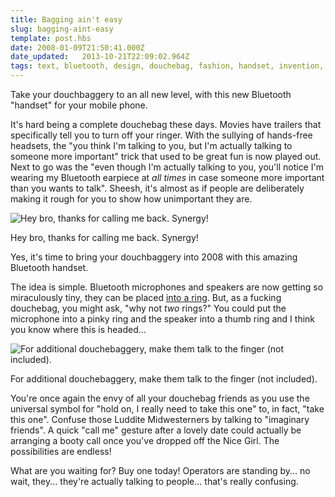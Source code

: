 ```yaml
---
title: Bagging ain't easy
slug: bagging-aint-easy
template: post.hbs
date: 2008-01-09T21:50:41.000Z
date_updated:   2013-10-21T22:09:02.964Z
tags: text, bluetooth, design, douchebag, fashion, handset, invention, ring
---
```


Take your douchbaggery to an all new level, with this new Bluetooth "handset" for your mobile phone.<!--more-->

It's hard being a complete douchebag these days. Movies have trailers that specifically tell you to turn off your ringer. With the sullying of hands-free headsets, the "you think I'm talking to you, but I'm actually talking to someone more important" trick that used to be great fun is now played out. Next to go was the "even though I'm actually talking to you, you'll notice I'm wearing my Bluetooth earpiece at <em>all times</em> in case someone more important than you wants to talk". Sheesh, it's almost as if people are deliberately making it rough for you to show how unimportant they are.

<div class="figure right">
<img src="http://assets.stanifesto.com/images/2008/01/ring-2.jpg" alt="Hey bro, thanks for calling me back. Synergy!" />
<p class="caption">Hey bro, thanks for calling me back. Synergy!</p>
</div>

Yes, it's time to bring your douchbaggery into 2008 with this amazing Bluetooth handset.

The idea is simple. Bluetooth microphones and speakers are now getting so miraculously tiny, they can be placed <a href="http://www.intoiphone.com/2007/09/07/iring-the-bluetooth-ring-concept-for-iphones-ipods.html" title="The iRing by Victor Soto">into a ring</a>. But, as a fucking douchebag, you might ask, "why not <em>two</em> rings?" You could put the microphone into a pinky ring and the speaker into a thumb ring and I think you know where this is headed...

<div class="figure left">
<img src="http://assets.stanifesto.com/images/2008/01/ring-3.jpg" alt="For additional douchebaggery, make them talk to the finger (not included)." />
<p class="caption">For additional douchebaggery, make them talk to the finger (not included).</p>
</div>

You're once again the envy of all your douchebag friends as you use the universal symbol for "hold on, I really need to take this one" to, in fact, "take this one". Confuse those Luddite Midwesterners by talking to "imaginary friends". A quick "call me" gesture after a lovely date could actually be arranging a booty call once you've dropped off the Nice Girl. The possibilities are endless!

What are you waiting for? Buy one today! Operators are standing by... no wait, they... they're actually talking to people... that's really confusing.
